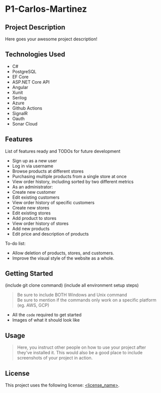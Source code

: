 # P1-Carlos-Martinez

## Project Description

Here goes your awesome project description!

## Technologies Used

* C#
* PostgreSQL
* EF Core
* ASP.NET Core API
* Angular
* Xunit 
* Serilog 
* Azure 
* Github Actions 
* SignalR
* Oauth 
* Sonar Cloud

## Features

List of features ready and TODOs for future development
* Sign up as a new user
* Log in via username
* Browse products at different stores
* Purchasing multiple products from a single store at once
* View order history, including sorted by two different metrics
* As an administrator: 
*   Create new customer
*   Edit existing customers
*   View order history of specific customers
*   Create new stores
*   Edit existing stores
*   Add product to stores
*   View order history of stores
*   Add new products
*   Edit price and description of products

To-do list:
* Allow deletion of products, stores, and customers. 
* Improve the visual style of the website as a whole. 

## Getting Started
   
(include git clone command)
(include all environment setup steps)

> Be sure to include BOTH Windows and Unix command  
> Be sure to mention if the commands only work on a specific platform (eg. AWS, GCP)

- All the `code` required to get started
- Images of what it should look like

## Usage

> Here, you instruct other people on how to use your project after they’ve installed it. This would also be a good place to include screenshots of your project in action.

## License

This project uses the following license: [<license_name>](<link>).

